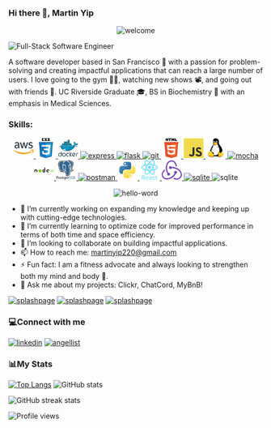 ### Hi there 👋, Martin Yip  

<div align="center">
<img src="https://readme-typing-svg.demolab.com?font=Fira+Code&weight=500&size=24&pause=1000&vCenter=true&width=410&height=55&lines=Full-Stack+Software+Engineer;Passionate+and+Driven;Let's+Connect!" alt="welcome")>
</div>

![Full-Stack Software Engineer](https://i.imgur.com/UJy3q0M.png)

A software developer based in San Francisco 🌉 with a passion for problem-solving and creating impactful applications that can reach a large number of users. I love going to the gym 🏋️‍♂️, watching new shows 📽️, and going out with friends 🥳. UC Riverside Graduate 🎓, BS in Biochemistry 🧪 with an emphasis in Medical Sciences.

### Skills: 
<p align="center"> <a href="https://aws.amazon.com" target="_blank" rel="noreferrer"> <img src="https://raw.githubusercontent.com/devicons/devicon/master/icons/amazonwebservices/amazonwebservices-original-wordmark.svg" alt="aws" width="40" height="40"/> </a> <a href="https://www.w3schools.com/css/" target="_blank" rel="noreferrer"> <img src="https://raw.githubusercontent.com/devicons/devicon/master/icons/css3/css3-original-wordmark.svg" alt="css3" width="40" height="40"/> </a> <a href="https://www.docker.com/" target="_blank" rel="noreferrer"> <img src="https://raw.githubusercontent.com/devicons/devicon/master/icons/docker/docker-original-wordmark.svg" alt="docker" width="40" height="40"/> </a> <a href="https://expressjs.com" target="_blank" rel="noreferrer"> <img src="https://img.shields.io/badge/express.js-%23404d59.svg?style=for-the-badge&logo=express&logoColor=%2361DAFB" alt="express" width="40" height="40"/> </a> <a href="https://flask.palletsprojects.com/" target="_blank" rel="noreferrer"> <img src="https://img.shields.io/badge/Flask-000000?style=for-the-badge&logo=flask&logoColor=white" alt="flask" width="40" height="40"/> </a> <a href="https://git-scm.com/" target="_blank" rel="noreferrer"> <img src="https://www.vectorlogo.zone/logos/git-scm/git-scm-icon.svg" alt="git" width="40" height="40"/> </a> <a href="https://www.w3.org/html/" target="_blank" rel="noreferrer"> <img src="https://raw.githubusercontent.com/devicons/devicon/master/icons/html5/html5-original-wordmark.svg" alt="html5" width="40" height="40"/> </a> <a href="https://developer.mozilla.org/en-US/docs/Web/JavaScript" target="_blank" rel="noreferrer"> <img src="https://raw.githubusercontent.com/devicons/devicon/master/icons/javascript/javascript-original.svg" alt="javascript" width="40" height="40"/> </a> <a href="https://www.linux.org/" target="_blank" rel="noreferrer"> <img src="https://raw.githubusercontent.com/devicons/devicon/master/icons/linux/linux-original.svg" alt="linux" width="40" height="40"/> </a> <a href="https://mochajs.org" target="_blank" rel="noreferrer"> <img src="https://www.vectorlogo.zone/logos/mochajs/mochajs-icon.svg" alt="mocha" width="40" height="40"/> </a> <a href="https://nodejs.org" target="_blank" rel="noreferrer"> <img src="https://raw.githubusercontent.com/devicons/devicon/master/icons/nodejs/nodejs-original-wordmark.svg" alt="nodejs" width="40" height="40"/> </a> <a href="https://www.postgresql.org" target="_blank" rel="noreferrer"> <img src="https://raw.githubusercontent.com/devicons/devicon/master/icons/postgresql/postgresql-original-wordmark.svg" alt="postgresql" width="40" height="40"/> </a> <a href="https://postman.com" target="_blank" rel="noreferrer"> <img src="https://www.vectorlogo.zone/logos/getpostman/getpostman-icon.svg" alt="postman" width="40" height="40"/> </a> <a href="https://www.python.org" target="_blank" rel="noreferrer"> <img src="https://raw.githubusercontent.com/devicons/devicon/master/icons/python/python-original.svg" alt="python" width="40" height="40"/> </a> <a href="https://reactjs.org/" target="_blank" rel="noreferrer"> <img src="https://raw.githubusercontent.com/devicons/devicon/master/icons/react/react-original-wordmark.svg" alt="react" width="40" height="40"/> </a> <a href="https://redux.js.org" target="_blank" rel="noreferrer"> <img src="https://raw.githubusercontent.com/devicons/devicon/master/icons/redux/redux-original.svg" alt="redux" width="40" height="40"/> </a> <a href="https://www.sqlite.org/" target="_blank" rel="noreferrer"> <img src="https://www.vectorlogo.zone/logos/sqlite/sqlite-icon.svg" alt="sqlite" width="40" height="40"/> </a> <img src="https://img.shields.io/badge/Socket.io-black?style=for-the-badge&logo=socket.io&badgeColor=010101" alt="sqlite" width="40" height="40"/> </p>

<p align="center">
<img src="https://i.imgur.com/EscAXeC.gif" alt="hello-word">
</p>

- 🔭 I’m currently working on expanding my knowledge and keeping up with cutting-edge technologies. 
- 🌱 I’m currently learning to optimize code for improved performance in terms of both time and space efficiency. 
- 👯 I’m looking to collaborate on building impactful applications. 
- 📫 How to reach me: martinyip220@gmail.com 
- ⚡ Fun fact: I am a fitness advocate and always looking to strengthen both my mind and body 💪.  
- 💬 Ask me about my projects: Clickr, ChatCord, MyBnB!

[<img width="300" height="190" alt="splashpage" src="https://camo.githubusercontent.com/8b1e42daef7893083bedba026569fa3ec113d633499f44690c928eabaff5d638/68747470733a2f2f692e696d6775722e636f6d2f47784c5454484b2e6a7067">](https://clickr.onrender.com/) [<img width="300" height="190" alt="splashpage" src="https://camo.githubusercontent.com/5452b7351278dc0e7ee1f83458f102d71a3fbb6c0ab55d57433035029598671e/68747470733a2f2f692e696d6775722e636f6d2f4d6d7a654456782e6a7067">](https://disclone-irt9.onrender.com/) [<img width="300" height="190" alt="splashpage" src="https://camo.githubusercontent.com/4ca16d0e296cee687c8273d336e4a6b439b0a4627ab181a1c03610eec652e2d7/68747470733a2f2f692e696d6775722e636f6d2f437367424349702e706e67">](https://mybnb-project.onrender.com/)

### 💻Connect with me
[<img src='https://img.shields.io/badge/linkedin-%230077B5.svg?style=for-the-badge&logo=linkedin&logoColor=white' alt='linkedin' height='30'>](https://www.linkedin.com/in/martin-yip-889a9b261/)  [<img src='https://img.shields.io/badge/AngelList-%23D4D4D4.svg?style=for-the-badge&logo=AngelList&logoColor=black' alt='angellist' height='30'>](https://angel.co/u/martin-yip)  

### 📊My Stats
[![Top Langs](https://github-readme-stats.vercel.app/api/top-langs/?username=martinyip220)](https://github.com/anuraghazra/github-readme-stats) ![GitHub stats](https://github-readme-stats.vercel.app/api?username=martinyip220&show_icons=true&count_private=true)  

![GitHub streak stats](https://streak-stats.demolab.com/?user=martinyip220)  

![Profile views](https://gpvc.arturio.dev/martinyip220)  
